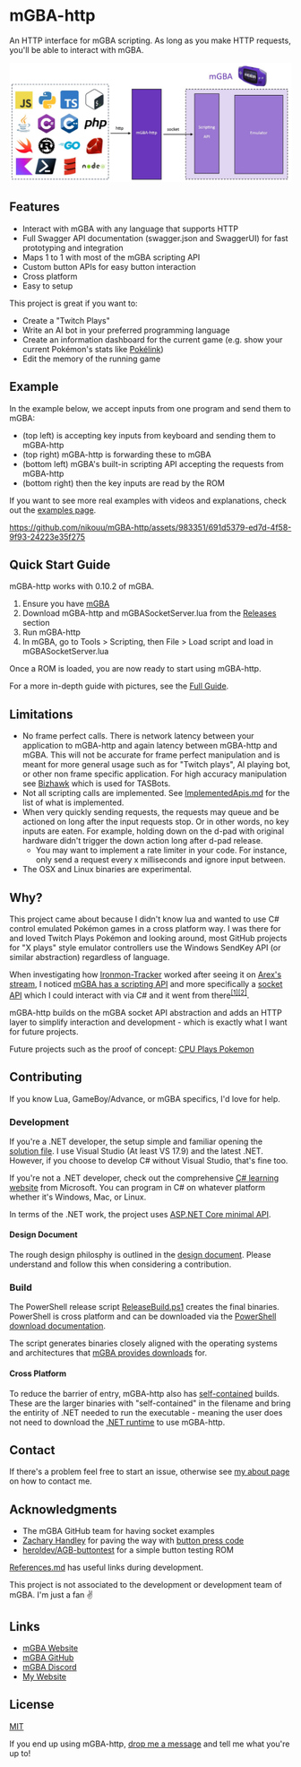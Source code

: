 # mGBA-http

An HTTP interface for mGBA scripting. As long as you make HTTP requests, you'll be able to interact with mGBA.

![](docs/Images/FlowDiagram.jpg)

## Features
- Interact with mGBA with any language that supports HTTP
- Full Swagger API documentation (swagger.json and SwaggerUI) for fast prototyping and integration
- Maps 1 to 1 with most of the mGBA scripting API
- Custom button APIs for easy button interaction
- Cross platform
- Easy to setup

This project is great if you want to:
- Create a "Twitch Plays" 
- Write an AI bot in your preferred programming language
- Create an information dashboard for the current game (e.g. show your current Pokémon's stats like [Pokélink](https://twitter.com/pokelinkapp))
- Edit the memory of the running game

## Example

In the example below, we accept inputs from one program and send them to mGBA:
- (top left) is accepting key inputs from keyboard and sending them to mGBA-http
- (top right) mGBA-http is forwarding these to mGBA
- (bottom left) mGBA's built-in scripting API accepting the requests from mGBA-http
- (bottom right) then the key inputs are read by the ROM

If you want to see more real examples with videos and explanations, check out the [examples page](docs/Examples.md).

https://github.com/nikouu/mGBA-http/assets/983351/691d5379-ed7d-4f58-9f93-24223e35f275

## Quick Start Guide
mGBA-http works with 0.10.2 of mGBA.

1. Ensure you have [mGBA](https://mgba.io/downloads.html)
1. Download mGBA-http and mGBASocketServer.lua from the [Releases](https://github.com/nikouu/mGBA-http/releases/latest) section 
1. Run mGBA-http
1. In mGBA, go to Tools > Scripting, then File > Load script and load in mGBASocketServer.lua

Once a ROM is loaded, you are now ready to start using mGBA-http.

For a more in-depth guide with pictures, see the [Full Guide](docs/FullGuide.md).

## Limitations
- No frame perfect calls. There is network latency between your application to mGBA-http and again latency between mGBA-http and mGBA. This will not be accurate for frame perfect manipulation and is meant for more general usage such as for "Twitch plays", AI playing bot, or other non frame specific application. For high accuracy manipulation see [Bizhawk](https://tasvideos.org/BizHawk/) which is used for TASBots.
- Not all scripting calls are implemented. See [ImplementedApis.md](docs/ImplementedApis.md) for the list of what is implemented.
- When very quickly sending requests, the requests may queue and be actioned on long after the input requests stop. Or in other words, no key inputs are eaten. For example, holding down on the d-pad with original hardware didn't trigger the down action long after d-pad release.
	- You may want to implement a rate limiter in your code. For instance, only send a request every x milliseconds and ignore input between.
- The OSX and Linux binaries are experimental.

## Why?
This project came about because I didn't know lua and wanted to use C# control emulated Pokémon games in a cross platform way. I was there for and loved Twitch Plays Pokémon and looking around, most GitHub projects for "X plays" style emulator controllers use the Windows SendKey API (or similar abstraction) regardless of language. 

When investigating how [Ironmon-Tracker](https://github.com/besteon/Ironmon-Tracker) worked after seeing it on [Arex's stream](https://www.twitch.tv/arex), I noticed [mGBA has a scripting API](https://mgba.io/docs/scripting.html) and more specifically a [socket API](https://mgba.io/docs/scripting.html#lua-root-socket) which I could interact with via C# and it went from there<sup>[[1]](https://github.com/nikouu/mGBA-lua-HelloWorld)</sup><sup>[[2]](https://github.com/nikouu/mGBA-lua-Socket)</sup>.

mGBA-http builds on the mGBA socket API abstraction and adds an HTTP layer to simplify interaction and development - which is exactly what I want for future projects.

Future projects such as the proof of concept: [CPU Plays Pokemon](https://github.com/nikouu/CPU-Plays-Pokemon)

## Contributing
If you know Lua, GameBoy/Advance, or mGBA specifics, I'd love for help. 

### Development

If you're a .NET developer, the setup simple and familiar opening the [solution file](src/CmGBAHttpServer.sln). I use Visual Studio (At least VS 17.9) and the latest .NET. However, if you choose to develop C# without Visual Studio, that's fine too. 

If you're not a .NET developer, check out the comprehensive [C# learning website](https://dotnet.microsoft.com/en-us/learn/csharp) from Microsoft. You can program in C# on whatever platform whether it's Windows, Mac, or Linux.

In terms of the .NET work, the project uses [ASP.NET Core minimal API](https://learn.microsoft.com/en-us/aspnet/core/fundamentals/minimal-apis?view=aspnetcore-8.0).

#### Design Document

The rough design philosphy is outlined in the [design document](docs/Design.md). Please understand and follow this when considering a contribution.

### Build

The PowerShell release script [ReleaseBuild.ps1](ReleaseBuild.ps1) creates the final binaries. PowerShell is cross platform and can be downloaded via the [PowerShell download documentation](https://learn.microsoft.com/en-us/powershell/scripting/install/installing-powershell?view=powershell-7.3).

The script generates binaries closely aligned with the operating systems and architectures that [mGBA provides downloads](https://mgba.io/downloads.html) for.

#### Cross Platform

To reduce the barrier of entry, mGBA-http also has [self-contained](https://learn.microsoft.com/en-us/dotnet/core/deploying/#publish-self-contained) builds. These are the larger binaries with "self-contained" in the filename and bring the entirity of .NET needed to run the executable - meaning the user does not need to download the [.NET runtime](https://dotnet.microsoft.com/en-us/download/dotnet/8.0) to use mGBA-http.

## Contact
If there's a problem feel free to start an issue, otherwise see [my about page](https://www.nikouusitalo.com/about/#contact) on how to contact me. 



## Acknowledgments
- The mGBA GitHub team for having socket examples
- [Zachary Handley](https://zachhandley.com/) for paving the way with [button press code](https://discord.com/channels/453962671499509772/979634439237816360/1124075643143995522)
- [heroldev/AGB-buttontest](https://github.com/heroldev/AGB-buttontest) for a simple button testing ROM

[References.md](docs/References.md) has useful links during development.

This project is not associated to the development or development team of mGBA. I'm just a fan ✌

## Links
- [mGBA Website](https://mgba.io/)
- [mGBA GitHub](https://github.com/mgba-emu/mgba)
- [mGBA Discord](https://discord.gg/em2M2sG)
- [My Website](https://www.nikouusitalo.com/)

## License
[MIT](LICENSE)

If you end up using mGBA-http, [drop me a message](https://www.nikouusitalo.com/about/#contact) and tell me what you're up to!
